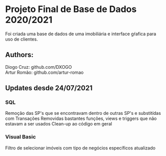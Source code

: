 # Projeto Final de Base de Dados 2020/2021

Foi criada uma base de dados de uma imobiliária e interface gŕafica para uso de clientes.

## Authors: 
Diogo Cruz: github.com/DXOGO  
Artur Romão: github.com/artur-romao

## Updates desde 24/07/2021

### SQL
Remoção das SP's que se encontravam dentro de outras SP's e substitídas com Transações
Removidas bastantes funções, views e triggers que não estavam a ser usados
Clean-up ao código em geral

### Visual Basic
Filtro de selecionar imóveis com tipo de negócios específicos atualizado


